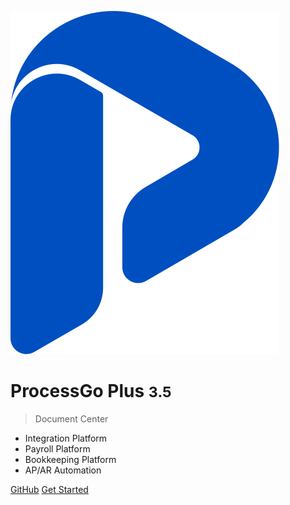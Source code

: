 <!-- _coverpage.md -->

![logo](./assets/logo2-04.svg ':size=3%')

# ProcessGo Plus <small>3.5</small>

> Document Center

- Integration Platform
- Payroll Platform
- Bookkeeping Platform
- AP/AR Automation

[GitHub]()
[Get Started](#/README)  <!-- 或者使用跳转到 guide.md 的路径 [Get Started](#/guide) -->